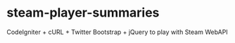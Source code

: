 steam-player-summaries
======================

CodeIgniter + cURL + Twitter Bootstrap + jQuery to play with Steam WebAPI
